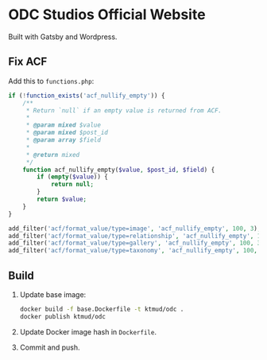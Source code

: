 # ODC Studios Official Website

Built with Gatsby and Wordpress.

## Fix ACF

Add this to `functions.php`:

```php
if (!function_exists('acf_nullify_empty')) {
    /**
     * Return `null` if an empty value is returned from ACF.
     *
     * @param mixed $value
     * @param mixed $post_id
     * @param array $field
     *
     * @return mixed
     */
    function acf_nullify_empty($value, $post_id, $field) {
        if (empty($value)) {
            return null;
        }
        return $value;
    }
}

add_filter('acf/format_value/type=image', 'acf_nullify_empty', 100, 3);
add_filter('acf/format_value/type=relationship', 'acf_nullify_empty', 100, 3);
add_filter('acf/format_value/type=gallery', 'acf_nullify_empty', 100, 3);
add_filter('acf/format_value/type=taxonomy', 'acf_nullify_empty', 100, 3);
```

## Build

1. Update base image:

   ```bash
   docker build -f base.Dockerfile -t ktmud/odc .
   docker publish ktmud/odc
   ```

2. Update Docker image hash in `Dockerfile`.
3. Commit and push.

